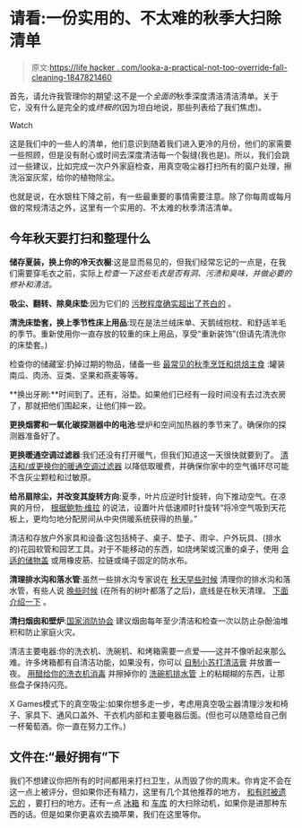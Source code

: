 # 请看:一份实用的、不太难的秋季大扫除清单

> 原文:[https://life hacker . com/looka-a-practical-not-too-override-fall-cleaning-1847821460](https://lifehacker.com/behold-a-practical-not-too-overwhelming-fall-cleaning-1847821460)

首先，请允许我管理你的期望:这不是一个*全面的*秋季深度清洁清洁清单。关于它，没有什么是完全的或*终极的*(因为坦白地说，那些列表给了我们焦虑)。

Watch

这是我们中的一些人的清单，他们意识到随着我们进入更冷的月份，他们的家需要一些照顾，但是没有耐心或时间去深度清洁每一个裂缝(我也是)。所以，我们会跳过一些建议，比如完成一次户外家庭检查，用真空吸尘器打扫所有的窗户处理，擦洗浴室灰浆，给你的植物除尘。

也就是说，在水银柱下降之前，有一些最重要的事情需要注意。除了你每周或每月做的常规清洁之外，这里有一个实用的、不太难的秋季清洁清单。

## 今年秋天要打扫和整理什么

**储存夏装，换上你的冷天衣橱**:这是显而易见的，但我们经常忘记的一点是，在我们需要穿毛衣之前，实际上*检查一下这些毛衣是否有洞、污渍和臭味，并做必要的修补和清洁。*

**吸尘、翻转、除臭床垫**:因为它们的 [污秽程度确实超出了苍白的](http://www.cnn.com/2010/HEALTH/07/30/mattress.bedbugs.dust.mites/index.html#:~:text=The%20mattress%20can%20be%20a,fluids%20you%20can%20think%20of.) 。

**清洗床垫套，换上季节性床上用品**:现在是法兰绒床单、天鹅绒抱枕、和舒适羊毛的季节。重新使用你一直存放的较重的床上用品，享受“重新装饰”(但请先清洗你的床垫套。)

检查你的储藏室:扔掉过期的物品，储备一些 [最常见的秋季烹饪和烘焙主食](https://www.31daily.com/fall/) :罐装南瓜、肉汤、豆类、坚果和燕麦等等。

**换出牙刷:**时间到了。还有，浴垫。如果他们已经有一段时间没有去过洗衣房了，那就把他们围起来，让他们摔一跤。

**更换烟雾和一氧化碳探测器中的电池**:壁炉和空间加热器的季节来了。确保你的探测器准备好了。

**更换暖通空调过滤器**:我们还没有打开暖气，但我们知道这一天很快就要到了。 [清洁和/或更换你的暖通空调过滤器](https://www.thisoldhouse.com/heating-cooling/21314527/how-often-to-change-air-filter) 以降低取暖费，并确保你家中的空气循环尽可能不含灰尘颗粒和过敏原。

**给吊扇除尘，并改变其旋转方向**:夏季，叶片应逆时针旋转，向下推动空气。在凉爽的月份， [根据鲍勃·维拉](https://www.bobvila.com/articles/ceiling-fan-direction/) 的说法，设置叶片低速顺时针旋转“将冷空气吸到天花板上，更均匀地分配房间从中央供暖系统获得的热量。”

清洁和存放户外家具和设备:这包括椅子、桌子、垫子、雨伞、户外玩具、(排水的)花园软管和园艺工具。对于不能移动的东西，如烧烤架或沉重的桌子，使用 [合适的储物盖](https://www.coversandall.com/patio-furniture-covers.html?ef_id=CjwKCAjw2P-KBhByEiwADBYWCoUZa3iYz9hTa8KTR39HbL2a8TV5CSsyqQgEcApQCdye7eOKlPfFsxoCW6MQAvD_BwE:G:s&gclid=CjwKCAjw2P-KBhByEiwADBYWCoUZa3iYz9hTa8KTR39HbL2a8TV5CSsyqQgEcApQCdye7eOKlPfFsxoCW6MQAvD_BwE) 或用橡皮筋、拉链或绳子固定的防水布。

**清理排水沟和落水管**:虽然一些排水沟专家说在 [秋天早些时候](https://www.beldon.com/blog/what-time-of-the-year-clean-gutters) 清理你的排水沟和落水管，有些人说 [晚些时候](https://mygutterpro.com/fall-gutter-cleaning/#:~:text=The%20key%20to%20fall%20gutter,causes%20a%20slew%20of%20problems.) (在所有的树叶都落了之后)，底线是在秋天清理。 [下面介绍一下](https://www.homedepot.com/c/ah/how-to-clean-gutters/9ba683603be9fa5395fab90ce752a5b) 。

**清扫烟囱和壁炉**:[国家消防协会](https://www.nfpa.org//-/media/Files/Public-Education/Resources/Safety-tip-sheets/Heating_Safety.pdf) 建议烟囱每年至少清洁和检查一次以防止杂酚油堆积和防止家庭火灾。

清洁主要电器:你的洗衣机、洗碗机、和烤箱需要一点爱——这并不像听起来那么难。许多烤箱都有自清洁功能，如果没有，你可以 [自制小苏打清洁膏](https://www.realsimple.com/home-organizing/cleaning/how-to-clean-an-oven) 并放置一夜。 [用醋给你的洗衣机消毒](https://www.hgtv.com/lifestyle/clean-and-organize/how-to-clean-your-washing-machine) 并擦掉你的 [洗碗机排水管](https://www.today.com/series/how-often-should-you/how-clean-dishwasher-t17946) 上的粘糊糊的东西，让那些盘子保持闪亮。

X Games模式下的真空吸尘:如果你想多走一步，考虑用真空吸尘器清理沙发和椅子、家具下、通风口盖外、干衣机内部和主要电器后面。(但也可以随意给自己倒一杯葡萄酒。你一直在努力工作。)

## **文件在:“最好拥有”下**

我们不想建议你把所有的时间都用来打扫卫生，从而毁了你的周末。你肯定不会在这一点上被评分，但如果你还有精力，这里有几个其他推荐的地方， [和有时被遗忘的](https://lifehacker.com/remember-these-foul-yet-often-forgotten-places-in-you-1847738652) ，要打扫的地方。还有一点 [冰箱](https://lifehacker.com/our-best-fridge-cleaning-hacks-1844362067) 和 [车库](https://lifehacker.com/the-quick-and-dirty-guide-you-need-to-finally-organize-1847730904) 的大扫除动机，如果你是进那种东西的话。但是如果你更喜欢去摘苹果，我们在这里等你。